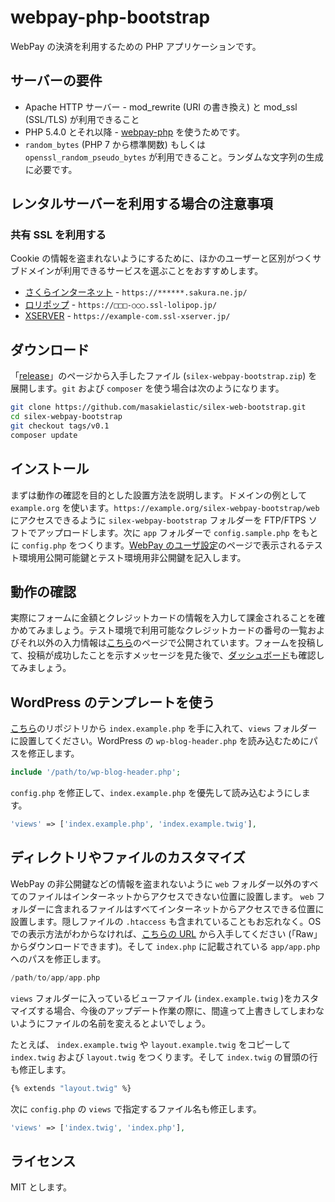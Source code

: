 # webpay-php-bootstrap

WebPay の決済を利用するための PHP アプリケーションです。

## サーバーの要件

  * Apache HTTP サーバー - mod_rewrite (URI の書き換え) と mod_ssl (SSL/TLS) が利用できること
  * PHP 5.4.0 とそれ以降 - [webpay-php](https://github.com/webpay/webpay-php) を使うためです。
  * `random_bytes` (PHP 7 から標準関数) もしくは `openssl_random_pseudo_bytes` が利用できること。ランダムな文字列の生成に必要です。

## レンタルサーバーを利用する場合の注意事項
### 共有 SSL を利用する

Cookie の情報を盗まれないようにするために、ほかのユーザーと区別がつくサブドメインが利用できるサービスを選ぶことをおすすめします。

 * [さくらインターネット](https://help.sakura.ad.jp/app/answers/detail/a_id/2331) - `https://******.sakura.ne.jp/`
 * [ロリポップ](http://lolipop.jp/manual/user/ssl/) - `https://□□□-○○○.ssl-lolipop.jp/`
 * [XSERVER](https://www.xserver.ne.jp/manual/man_server_ssl.php) - `https://example-com.ssl-xserver.jp/`

## ダウンロード

「[release](https://github.com/masakielastic/silex-webpay-bootstrap/releases)」のページから入手したファイル (`silex-webpay-bootstrap.zip`) を展開します。`git` および `composer` を使う場合は次のようになります。

```bash
git clone https://github.com/masakielastic/silex-web-bootstrap.git
cd silex-webpay-bootstrap
git checkout tags/v0.1
composer update
```

## インストール

まずは動作の確認を目的とした設置方法を説明します。ドメインの例として `example.org` を使います。`https://example.org/silex-webpay-bootstrap/web` にアクセスできるように `silex-webpay-bootstrap` フォルダーを FTP/FTPS ソフトでアップロードします。次に `app` フォルダーで `config.sample.php` をもとに `config.php` をつくります。[WebPay のユーザ設定](https://webpay.jp/settings)のページで表示されるテスト環境用公開可能鍵とテスト環境用非公開鍵を記入します。

## 動作の確認

実際にフォームに金額とクレジットカードの情報を入力して課金されることを確かめてみましょう。テスト環境で利用可能なクレジットカードの番号の一覧およびそれ以外の入力情報は[こちら](https://webpay.jp/docs/mock_cards)のページで公開されています。フォームを投稿して、投稿が成功したことを示すメッセージを見た後で、[ダッシュボード](https://webpay.jp/test/dashboard)も確認してみましょう。

## WordPress のテンプレートを使う

[こちら](https://github.com/masakielastic/wp-webpay-bootstrap)のリポジトリから `index.example.php` を手に入れて、`views` フォルダーに設置してください。WordPress の `wp-blog-header.php` を読み込むためにパスを修正します。

```php
include '/path/to/wp-blog-header.php';
```

`config.php` を修正して、`index.example.php` を優先して読み込むようにします。

```php
'views' => ['index.example.php', 'index.example.twig'],
```

## ディレクトリやファイルのカスタマイズ

WebPay の非公開鍵などの情報を盗まれないように `web` フォルダー以外のすべてのファイルはインターネットからアクセスできない位置に設置します。
`web` フォルダーに含まれるファイルはすべてインターネットからアクセスできる位置に設置します。隠しファイルの `.htaccess` も含まれていることもお忘れなく。OS での表示方法がわからなければ、[こちらの URL](https://github.com/masakielastic/silex-webpay-bootstrap/blob/master/web/.htaccess) から入手してください (「Raw」からダウンロードできます)。そして `index.php` に記載されている `app/app.php` へのパスを修正します。

```php
/path/to/app/app.php
```

`views` フォルダーに入っているビューファイル (`index.example.twig` )をカスタマイズする場合、今後のアップデート作業の際に、間違って上書きしてしまわないようにファイルの名前を変えるとよいでしょう。

たとえば、
`index.example.twig` や `layout.example.twig` をコピーして `index.twig` および `layout.twig` をつくります。そして `index.twig` の冒頭の行も修正します。

```bash
{% extends "layout.twig" %}
```

次に `config.php` の `views` で指定するファイル名も修正します。

```php
'views' => ['index.twig', 'index.php'],
```

## ライセンス

MIT とします。
